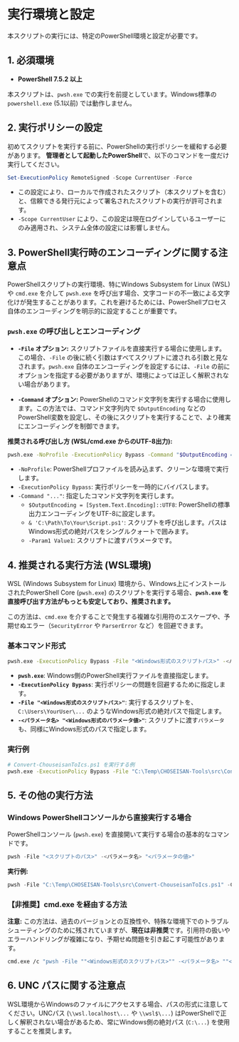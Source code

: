 # 実行環境と設定

本スクリプトの実行には、特定のPowerShell環境と設定が必要です。

## 1. 必須環境

- **PowerShell 7.5.2 以上**

本スクリプトは、`pwsh.exe` での実行を前提としています。Windows標準の `powershell.exe` (5.1以前) では動作しません。

## 2. 実行ポリシーの設定

初めてスクリプトを実行する前に、PowerShellの実行ポリシーを緩和する必要があります。
**管理者として起動したPowerShell**で、以下のコマンドを一度だけ実行してください。

```powershell
Set-ExecutionPolicy RemoteSigned -Scope CurrentUser -Force
```

- この設定により、ローカルで作成されたスクリプト（本スクリプトを含む）と、信頼できる発行元によって署名されたスクリプトの実行が許可されます。
- `-Scope CurrentUser` により、この設定は現在ログインしているユーザーにのみ適用され、システム全体の設定には影響しません。

## 3. PowerShell実行時のエンコーディングに関する注意点

PowerShellスクリプトの実行環境、特にWindows Subsystem for Linux (WSL) や `cmd.exe` を介して `pwsh.exe` を呼び出す場合、文字コードの不一致による文字化けが発生することがあります。これを避けるためには、PowerShellプロセス自体のエンコーディングを明示的に設定することが重要です。

### `pwsh.exe` の呼び出しとエンコーディング

- **`-File` オプション:** スクリプトファイルを直接実行する場合に使用します。この場合、`-File` の後に続く引数はすべてスクリプトに渡される引数と見なされます。`pwsh.exe` 自体のエンコーディングを設定するには、`-File` の前にオプションを指定する必要がありますが、環境によっては正しく解釈されない場合があります。

- **`-Command` オプション:** PowerShellのコマンド文字列を実行する場合に使用します。この方法では、コマンド文字列内で `$OutputEncoding` などのPowerShell変数を設定し、その後にスクリプトを実行することで、より確実にエンコーディングを制御できます。

**推奨される呼び出し方 (WSL/cmd.exe からのUTF-8出力):**

```bash
pwsh.exe -NoProfile -ExecutionPolicy Bypass -Command "$OutputEncoding = [System.Text.Encoding]::UTF8; & 'C:\Path\To\Your\Script.ps1' -Param1 Value1"
```

- `-NoProfile`: PowerShellプロファイルを読み込まず、クリーンな環境で実行します。
- `-ExecutionPolicy Bypass`: 実行ポリシーを一時的にバイパスします。
- `-Command "..."`: 指定したコマンド文字列を実行します。
  - `$OutputEncoding = [System.Text.Encoding]::UTF8`: PowerShellの標準出力エンコーディングをUTF-8に設定します。
  - `& 'C:\Path\To\Your\Script.ps1'`: スクリプトを呼び出します。パスはWindows形式の絶対パスをシングルクォートで囲みます。
  - `-Param1 Value1`: スクリプトに渡すパラメータです。

## 4. 推奨される実行方法 (WSL環境)

WSL (Windows Subsystem for Linux) 環境から、Windows上にインストールされたPowerShell Core (`pwsh.exe`) のスクリプトを実行する場合、**`pwsh.exe` を直接呼び出す方法がもっとも安定しており、推奨されます。**

この方法は、`cmd.exe` を介することで発生する複雑な引用符のエスケープや、予期せぬエラー（`SecurityError` や `ParserError` など）を回避できます。

### 基本コマンド形式

```bash
pwsh.exe -ExecutionPolicy Bypass -File "<Windows形式のスクリプトパス>" -<パラメータ名> "<Windows形式のパラメータ値>"
```

- **`pwsh.exe`**: Windows側のPowerShell実行ファイルを直接指定します。
- **`-ExecutionPolicy Bypass`**: 実行ポリシーの問題を回避するために指定します。
- **`-File "<Windows形式のスクリプトパス>"`**: 実行するスクリプトを、`C:\Users\YourUser\...` のようなWindows形式の絶対パスで指定します。
- **`-<パラメータ名> "<Windows形式のパラメータ値>"`**: スクリプトに渡す`パラメータ`も、同様にWindows形式のパスで指定します。

### 実行例

```bash
# Convert-ChouseisanToIcs.ps1 を実行する例
pwsh.exe -ExecutionPolicy Bypass -File "C:\Temp\CHOSEISAN-Tools\src\Convert-ChouseisanToIcs.ps1" -CsvPath "C:\Temp\CHOSEISAN-Tools\testdata\normal.csv" -IcsPath "C:\Temp\CHOSEISAN-Tools\my-schedule.ics"
```

## 5. その他の実行方法

### Windows PowerShellコンソールから直接実行する場合

PowerShellコンソール (`pwsh.exe`) を直接開いて実行する場合の基本的なコマンドです。

```powershell
pwsh -File "<スクリプトのパス>" -<パラメータ名> "<パラメータの値>"
```

**実行例:**

```powershell
pwsh -File "C:\Temp\CHOSEISAN-Tools\src\Convert-ChouseisanToIcs.ps1" -CsvPath ".\testdata\normal.csv" -IcsPath ".\my-schedule.ics"
```

### 【非推奨】cmd.exe を経由する方法

**注意:** この方法は、過去のバージョンとの互換性や、特殊な環境下でのトラブルシューティングのために残されていますが、**現在は非推奨**です。引用符の扱いやエラーハンドリングが複雑になり、予期せぬ問題を引き起こす可能性があります。

```bash
cmd.exe /c "pwsh -File ""<Windows形式のスクリプトパス>"" -<パラメータ名> ""<Windows形式のパラメータ値>"" "
```

## 6. UNC パスに関する注意点

WSL環境からWindowsのファイルにアクセスする場合、パスの形式に注意してください。UNCパス (`\\wsl.localhost\...` や `\\wsl$\...`) はPowerShellで正しく解釈されない場合があるため、常にWindows側の絶対パス (`C:\...`) を使用することを推奨します。
